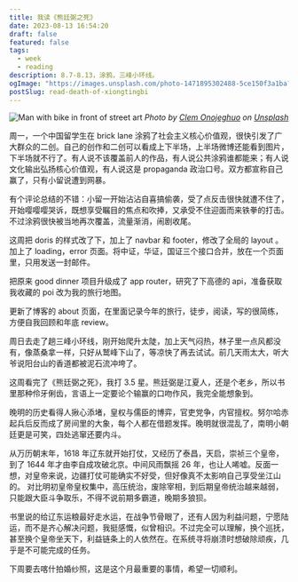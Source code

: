 ```yaml
---
title: 我读《熊廷弼之死》
date: 2023-08-13 16:54:20
draft: false
featured: false
tags:
  - week
  - reading
description: 8.7-8.13，涂鸦，三峰小环线。
ogImage: "https://images.unsplash.com/photo-1471895302488-5ce150f3a1ba?crop=entropy&cs=tinysrgb&fit=max&fm=jpg&ixid=M3wzNjAwOTd8MHwxfHNlYXJjaHwyfHxicmljayUyMGxhbmV8ZW58MHwwfHx8MTY5MjA4OTc0N3ww&ixlib=rb-4.0.3&q=80&w=1080"
postSlug: read-death-of-xiongtingbi
---
```


![Man with bike in front of street art](https://images.unsplash.com/photo-1471895302488-5ce150f3a1ba?crop=entropy&cs=tinysrgb&fit=max&fm=jpg&ixid=M3wzNjAwOTd8MHwxfHNlYXJjaHwyfHxicmljayUyMGxhbmV8ZW58MHwwfHx8MTY5MjA4OTc0N3ww&ixlib=rb-4.0.3&q=80&w=1080)
_Photo by [Clem Onojeghuo](https://unsplash.com/@clemono?utm_source=Obsidian%20Image%20Inserter%20Plugin&utm_medium=referral) on [Unsplash](https://unsplash.com/?utm_source=Obsidian%20Image%20Inserter%20Plugin&utm_medium=referral)_

周一，一个中国留学生在 brick lane 涂鸦了社会主义核心价值观，很快引发了广大群众的二创。自己的创作和二创可以看成上下半场，上半场微博还能看到图片，下半场就不行了。有人说不该覆盖前人的作品，有人说公共涂鸦谁都能来；有人说文化输出弘扬核心价值观，有人说这是 propaganda 政治口号。双方都宣称自己赢了，只有小留说遭到网暴。

有个评论总结的不错：小留一开始沾沾自喜搞偷袭，受了点反击很快就遭不住了，开始嘤嘤嘤哭诉，既想享受瞩目的焦点和吹捧，又承受不住迎面而来铁拳的打击。不过涂鸦很快被当地再次覆盖，流量渐消，闹剧收尾。

这周把 doris 的样式改了下，加上了 navbar 和 footer，修改了全局的 layout 。加上了 loading，error 页面。将中证，华证，国证三个接口合并，放在一个页面里，只用发送一封邮件。

把原来 good dinner 项目升级成了 app router，研究了下高德的 api，准备获取我收藏的 poi 改为我的旅行地图。

更新了博客的 about 页面，在里面记录今年的旅行，徒步，阅读，写的很简练，方便自我回顾和年底 review。

周日去走了趟三峰小环线，刚开始爬升太陡，加上天气闷热，林子里一点风都没有，像蒸桑拿一样，只好从鹫峰下山了，等凉快了再去试试。前几天雨太大，听大爷说阳台山的香道都被泥石流冲垮了。

这周看完了《熊廷弼之死》，我打 3.5 星。熊廷弼是江夏人，还是个老乡，所以书里那种伶牙俐齿，言语上一定要论个输赢的口吻作风，我完全能想象到。

晚明的历史看得人揪心添堵，皇权与儒臣的博弈，官吏党争，内官擅权。努尔哈赤起兵后反而成了房间里的大象，每个人都在借题发挥。晚明就很混乱了，南明小朝廷更是可笑，四处逃窜还要内斗。

从万历朝末年，1618 年辽东就开始打仗，又经历了泰昌，天启，崇祯三个皇帝，到了 1644 年才由李自成攻破北京。中间风雨飘摇 26 年，也让人唏嘘。反面一想，对皇帝来说，边疆打仗可能确实不好受，但好像真不太影响自己享受坐江山的。 对比明初皇帝皇权集中，高压统治，废除宰相，到后期皇帝统治越来越弱，只能跟大臣斗争取乐，不得不说前期多霸道，晚期多狼狈。

书里说的给辽东运粮最好走水运，在战争节骨眼了，还有人因为利益问题，宁愿陆运，而不是齐心解决问题，我挺感慨，似曾相识。不过完全可以理解，换个巡抚，甚至换个皇帝坐天下，利益链条上的人依然在。在系统寻将崩溃时想破除顽疾，几乎是不可能完成的任务。

下周要去喀什拍婚纱照，这是这个月最重要的事情，希望一切顺利。
